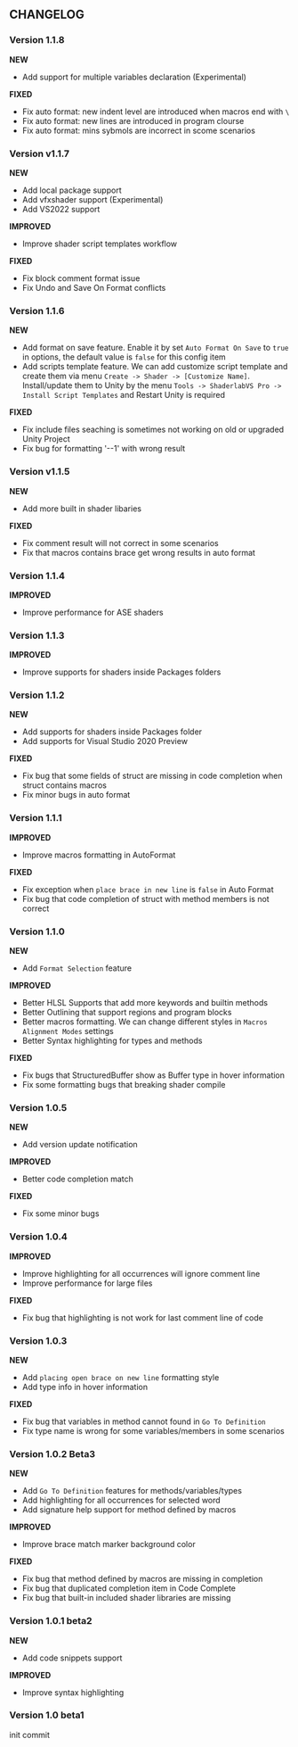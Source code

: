 ## CHANGELOG

### Version 1.1.8

**NEW**
- Add support for multiple variables declaration (Experimental)

**FIXED**
- Fix auto format: new indent level are introduced when macros end with `\` 
- Fix auto format: new lines are introduced in program clourse
- Fix auto format: mins sybmols are incorrect in scome scenarios


### Version v1.1.7

**NEW**
- Add local package support
- Add vfxshader support (Experimental)
- Add VS2022 support

**IMPROVED**
- Improve shader script templates workflow

**FIXED**
- Fix block comment format issue
- Fix Undo and Save On Format conflicts

### Version 1.1.6

**NEW**
- Add format on save feature. Enable it by set `Auto Format On Save` to `true` in options, the default value is `false` for this config item
- Add scripts template feature. We can add customize script template and create them via menu `Create -> Shader -> [Customize Name]`. Install/update them to Unity by the menu `Tools -> ShaderlabVS Pro -> Install Script Templates` and Restart Unity is required

**FIXED**
- Fix include files seaching is sometimes not working on old or upgraded Unity Project
- Fix bug for formatting '--1' with wrong result


### Version v1.1.5

**NEW**
- Add more built in shader libaries

**FIXED**
- Fix comment result will not correct in some scenarios
- Fix that macros contains brace get wrong results in auto format

### Version 1.1.4

**IMPROVED**
- Improve performance for ASE shaders

### Version 1.1.3

**IMPROVED**
- Improve supports for shaders inside Packages folders

### Version 1.1.2

**NEW**
- Add supports for shaders inside Packages folder
- Add supports for Visual Studio 2020 Preview

**FIXED**
- Fix bug that some fields of struct are missing in code completion when struct contains macros
- Fix minor bugs in auto format

### Version 1.1.1

**IMPROVED**
- Improve macros formatting in AutoFormat

**FIXED**
- Fix exception when `place brace in new line` is `false` in Auto Format
- Fix bug that code completion of struct with method members is not correct

### Version 1.1.0

**NEW**
- Add `Format Selection` feature

**IMPROVED**
- Better HLSL Supports that add more keywords and builtin methods
- Better Outlining that support regions and program blocks
- Better macros formatting. We can change different styles in `Macros Alignment Modes` settings
- Better Syntax highlighting for types and methods

**FIXED**
- Fix bugs that StructuredBuffer show as Buffer type in hover information
- Fix some formatting bugs that breaking shader compile

### Version 1.0.5

**NEW**
* Add version update notification

**IMPROVED**
* Better code completion match

**FIXED**
* Fix some minor bugs

### Version 1.0.4

**IMPROVED**
* Improve highlighting for all occurrences will ignore comment line
* Improve performance for large files

**FIXED**
* Fix bug that highlighting is not work for last comment line of code

### Version 1.0.3

**NEW**
* Add `placing open brace on new line` formatting style
* Add type info in hover information

**FIXED**
* Fix bug that variables in method cannot found in `Go To Definition`
* Fix type name is wrong for some variables/members in some scenarios

### Version 1.0.2 Beta3

**NEW**
- Add `Go To Definition` features for methods/variables/types
- Add highlighting for all occurrences for selected word
- Add signature help support for method defined by macros

**IMPROVED**
- Improve brace match marker background color 

**FIXED**
- Fix bug that method defined by macros are missing in completion
- Fix bug that duplicated completion item in Code Complete
- Fix bug that built-in included shader libraries are missing

### Version 1.0.1 beta2

**NEW**
- Add code snippets support

**IMPROVED**
- Improve syntax highlighting

### Version 1.0 beta1

init commit